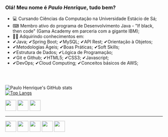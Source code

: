 ### Olá! Meu nome é <em><strong>Paulo Henrique</em></strong>, tudo bem?


  - 💻 Cursando Ciências da Computação na Universidade Estácio de Sá;
  - ⌨ Membro ativo do programa de Desenvolvimento Java - "If black, then code" (Gama Academy em parceria com a gigante IBM);
  - 👨‍🎓 Adquirindo conhecimentos em:
  - ✔Java; ✔Spring Boot; ✔MySQL; ✔API Rest; ✔Orientação à Objetos;
  - ✔Metodologias Ágeis;  ✔Boas Práticas; ✔Soft Skills;   
  - ✔Estrutura de Dados;  ✔Lógica de Programação;
  - ✔Git e Github; ✔HTML5;  ✔CSS3;  ✔Javascript;
  - ✔DevOps; ✔Cloud Computing; ✔Conceitos básicos de AWS;
  
<br>
<br>
   
![Paulo Henrique's GitHub stats](https://github-readme-stats.vercel.app/api?username=paulohenrique3140&theme=radical&show_icons=true) <br>
[![Top Langs](https://github-readme-stats.vercel.app/api/top-langs/?username=paulohenrique3140&layout=compact&theme=radical)](https://github.com/anuraghazra/github-readme-stats)
<div style="display: inline_block">
  <img height="35em" src="https://cdn.jsdelivr.net/gh/devicons/devicon/icons/html5/html5-plain.svg" />
  <img height="35em" src="https://cdn.jsdelivr.net/gh/devicons/devicon/icons/css3/css3-original.svg" />
  <img height="35em" src="https://cdn.jsdelivr.net/gh/devicons/devicon/icons/javascript/javascript-plain.svg" />
</div>

<hr />
<div style="display: inline_block">
  <a href="https://www.linkedin.com/in/paulohenrique3140/" target="_blank"><img height="35em" src="https://cdn.jsdelivr.net/gh/devicons/devicon/icons/linkedin/linkedin-original.svg" /></a>
  <a href="https://www.instagram.com/paulo.henrique3140/" target="_blank"><img height="35em" src="https://cdn-icons-png.flaticon.com/512/2111/2111463.png"></a>
  <a href="https://www.facebook.com/paulo.henrique3140/" target="_blank"><img height="35em" src="https://cdn.jsdelivr.net/gh/devicons/devicon/icons/facebook/facebook-original.svg" /></a>
  <a href="https://wa.me/5511934069298" target="_blank"><img height="35em" src="https://cdn.pixabay.com/photo/2015/08/03/13/58/soon-873316_1280.png"></a>
  <a href="mailto:paulohenrique3140@outlook.com" target="_blank"><img height="35em" src="https://cdn-icons-png.flaticon.com/512/552/552486.png"></a>
                                                             
</div>




